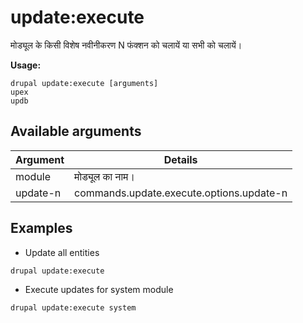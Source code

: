 # update:execute
मोड्यूल के किसी विशेष नवीनीकरण N फंक्शन को चलायें या सभी को चलायें।

**Usage:**
```
drupal update:execute [arguments]
upex
updb
```

## Available arguments
Argument | Details
---------|-------------
module | मोड्यूल का नाम।
update-n | commands.update.execute.options.update-n

## Examples
* Update all entities
```
drupal update:execute
```
* Execute updates for system module
```
drupal update:execute system
```
